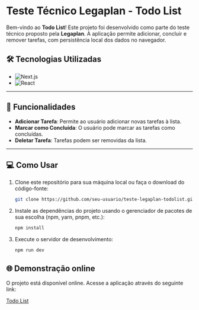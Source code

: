 # **Teste Técnico Legaplan - Todo List**

Bem-vindo ao **Todo List**! Este projeto foi desenvolvido como parte do teste técnico proposto pela **Legaplan**. A aplicação permite adicionar, concluir e remover tarefas, com persistência local dos dados no navegador.

## **🛠️ Tecnologias Utilizadas**

- ![Next.js](https://img.shields.io/badge/Next-black?style=for-the-badge&logo=next.js&logoColor=white)
- ![React](https://img.shields.io/badge/react-%2320232a.svg?style=for-the-badge&logo=react&logoColor=%2361DAFB)

---

## **🚀 Funcionalidades**

- **Adicionar Tarefa**: Permite ao usuário adicionar novas tarefas à lista.
- **Marcar como Concluída**: O usuário pode marcar as tarefas como concluídas.
- **Deletar Tarefa**: Tarefas podem ser removidas da lista.

---

## **💻 Como Usar**

1. Clone este repositório para sua máquina local ou faça o download do código-fonte:
   ```bash
   git clone https://github.com/seu-usuario/teste-legaplan-todolist.git

2. Instale as dependências do projeto usando o gerenciador de pacotes de sua escolha (npm, yarn, pnpm, etc.):
   ```bash
   npm install
3. Execute o servidor de desenvolvimento:
   ```bash
   npm run dev
## **🌐 Demonstração online**
O projeto está disponível online. Acesse a aplicação através do seguinte link:

[Todo List](https://todo-list-chalange.vercel.app/)

